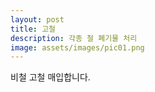 ```yaml
---
layout: post
title: 고철
description: 각종 철 폐기물 처리
image: assets/images/pic01.png
---
```


비철 고철 매입합니다.
